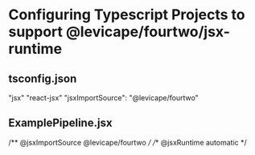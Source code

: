# Configuring Typescript Projects to support @levicape/fourtwo/jsx-runtime

## tsconfig.json

"jsx" "react-jsx"
"jsxImportSource": "@levicape/fourtwo"

## ExamplePipeline.jsx

/** @jsxImportSource @levicape/fourtwo */
/** @jsxRuntime automatic */